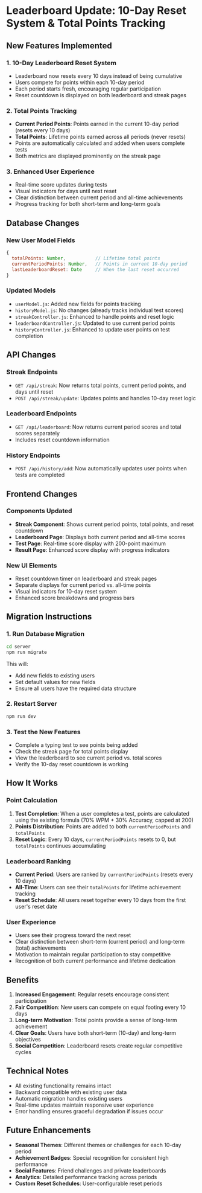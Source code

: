 # Leaderboard Update: 10-Day Reset System & Total Points Tracking

## New Features Implemented

### 1. **10-Day Leaderboard Reset System**
- Leaderboard now resets every 10 days instead of being cumulative
- Users compete for points within each 10-day period
- Each period starts fresh, encouraging regular participation
- Reset countdown is displayed on both leaderboard and streak pages

### 2. **Total Points Tracking**
- **Current Period Points**: Points earned in the current 10-day period (resets every 10 days)
- **Total Points**: Lifetime points earned across all periods (never resets)
- Points are automatically calculated and added when users complete tests
- Both metrics are displayed prominently on the streak page

### 3. **Enhanced User Experience**
- Real-time score updates during tests
- Visual indicators for days until next reset
- Clear distinction between current period and all-time achievements
- Progress tracking for both short-term and long-term goals

## Database Changes

### New User Model Fields
```javascript
{
  totalPoints: Number,           // Lifetime total points
  currentPeriodPoints: Number,   // Points in current 10-day period
  lastLeaderboardReset: Date     // When the last reset occurred
}
```

### Updated Models
- `userModel.js`: Added new fields for points tracking
- `historyModel.js`: No changes (already tracks individual test scores)
- `streakController.js`: Enhanced to handle points and reset logic
- `leaderboardController.js`: Updated to use current period points
- `historyController.js`: Enhanced to update user points on test completion

## API Changes

### Streak Endpoints
- `GET /api/streak`: Now returns total points, current period points, and days until reset
- `POST /api/streak/update`: Updates points and handles 10-day reset logic

### Leaderboard Endpoints
- `GET /api/leaderboard`: Now returns current period scores and total scores separately
- Includes reset countdown information

### History Endpoints
- `POST /api/history/add`: Now automatically updates user points when tests are completed

## Frontend Changes

### Components Updated
- **Streak Component**: Shows current period points, total points, and reset countdown
- **Leaderboard Page**: Displays both current period and all-time scores
- **Test Page**: Real-time score display with 200-point maximum
- **Result Page**: Enhanced score display with progress indicators

### New UI Elements
- Reset countdown timer on leaderboard and streak pages
- Separate displays for current period vs. all-time points
- Visual indicators for 10-day reset system
- Enhanced score breakdowns and progress bars

## Migration Instructions

### 1. Run Database Migration
```bash
cd server
npm run migrate
```

This will:
- Add new fields to existing users
- Set default values for new fields
- Ensure all users have the required data structure

### 2. Restart Server
```bash
npm run dev
```

### 3. Test the New Features
- Complete a typing test to see points being added
- Check the streak page for total points display
- View the leaderboard to see current period vs. total scores
- Verify the 10-day reset countdown is working

## How It Works

### Point Calculation
1. **Test Completion**: When a user completes a test, points are calculated using the existing formula (70% WPM + 30% Accuracy, capped at 200)
2. **Points Distribution**: Points are added to both `currentPeriodPoints` and `totalPoints`
3. **Reset Logic**: Every 10 days, `currentPeriodPoints` resets to 0, but `totalPoints` continues accumulating

### Leaderboard Ranking
- **Current Period**: Users are ranked by `currentPeriodPoints` (resets every 10 days)
- **All-Time**: Users can see their `totalPoints` for lifetime achievement tracking
- **Reset Schedule**: All users reset together every 10 days from the first user's reset date

### User Experience
- Users see their progress toward the next reset
- Clear distinction between short-term (current period) and long-term (total) achievements
- Motivation to maintain regular participation to stay competitive
- Recognition of both current performance and lifetime dedication

## Benefits

1. **Increased Engagement**: Regular resets encourage consistent participation
2. **Fair Competition**: New users can compete on equal footing every 10 days
3. **Long-term Motivation**: Total points provide a sense of long-term achievement
4. **Clear Goals**: Users have both short-term (10-day) and long-term objectives
5. **Social Competition**: Leaderboard resets create regular competitive cycles

## Technical Notes

- All existing functionality remains intact
- Backward compatible with existing user data
- Automatic migration handles existing users
- Real-time updates maintain responsive user experience
- Error handling ensures graceful degradation if issues occur

## Future Enhancements

- **Seasonal Themes**: Different themes or challenges for each 10-day period
- **Achievement Badges**: Special recognition for consistent high performance
- **Social Features**: Friend challenges and private leaderboards
- **Analytics**: Detailed performance tracking across periods
- **Custom Reset Schedules**: User-configurable reset periods
